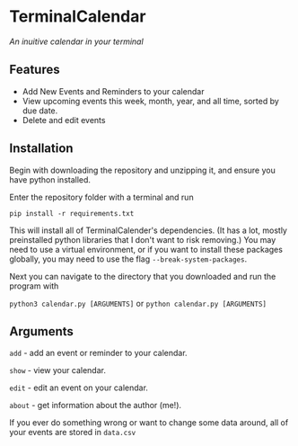 # TerminalCalendar
*An inuitive calendar in your terminal*

## Features
- Add New Events and Reminders to your calendar
- View upcoming events this week, month, year, and all time, sorted by due date.
- Delete and edit events

## Installation
Begin with downloading the repository and unzipping it, and ensure you have python installed.

Enter the repository folder with a terminal and run 

`pip install -r requirements.txt`

This will install all of TerminalCalender's dependencies. (It has a lot, mostly preinstalled python libraries that I don't want to risk removing.)
You may need to use a virtual environment, or if you want to install these packages globally, you may need to use the flag `--break-system-packages`.

Next you can navigate to the directory that you downloaded and run the program with

`python3 calendar.py [ARGUMENTS]` or
`python calendar.py [ARGUMENTS]`

## Arguments
`add` - add an event or reminder to your calendar. 

`show` - view your calendar.

`edit` - edit an event on your calendar.

`about` - get information about the author (me!).

If you ever do something wrong or want to change some data around, all of your events are stored in `data.csv`
